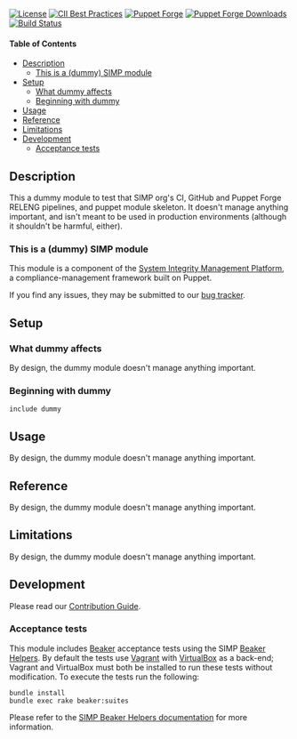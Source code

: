 [![License](https://img.shields.io/:license-apache-blue.svg)](http://www.apache.org/licenses/LICENSE-2.0.html)
[![CII Best Practices](https://bestpractices.coreinfrastructure.org/projects/73/badge)](https://bestpractices.coreinfrastructure.org/projects/73)
[![Puppet Forge](https://img.shields.io/puppetforge/v/simp/dummy.svg)](https://forge.puppetlabs.com/simp/dummy)
[![Puppet Forge Downloads](https://img.shields.io/puppetforge/dt/simp/dummy.svg)](https://forge.puppetlabs.com/simp/dummy)
[![Build Status](https://travis-ci.com/simp/pupmod-simp-dummy.svg)](https://travis-ci.org/simp/pupmod-simp-dummy)

#### Table of Contents

<!-- vim-markdown-toc GFM -->

* [Description](#description)
  * [This is a (dummy) SIMP module](#this-is-a-dummy-simp-module)
* [Setup](#setup)
  * [What dummy affects](#what-dummy-affects)
  * [Beginning with dummy](#beginning-with-dummy)
* [Usage](#usage)
* [Reference](#reference)
* [Limitations](#limitations)
* [Development](#development)
  * [Acceptance tests](#acceptance-tests)

<!-- vim-markdown-toc -->

## Description

This a dummy module to test that SIMP org's CI, GitHub and Puppet Forge RELENG
pipelines, and puppet module skeleton.  It doesn't manage anything important,
and isn't meant to be used in production environments (although it shouldn't be
harmful, either).

### This is a (dummy) SIMP module

This module is a component of the [System Integrity Management
Platform](https://simp-project.com), a
compliance-management framework built on Puppet.

If you find any issues, they may be submitted to our [bug
tracker](https://simp-project.atlassian.net/).

## Setup

### What dummy affects

By design, the dummy module doesn't manage anything important.

### Beginning with dummy

```puppet
include dummy
```

## Usage

By design, the dummy module doesn't manage anything important.

## Reference

By design, the dummy module doesn't manage anything important.

## Limitations

By design, the dummy module doesn't manage anything important.

## Development

Please read our [Contribution Guide](http://simp-doc.readthedocs.io/en/stable/contributors_guide/index.html).

### Acceptance tests

This module includes [Beaker](https://github.com/puppetlabs/beaker) acceptance
tests using the SIMP [Beaker Helpers](https://github.com/simp/rubygem-simp-beaker-helpers).
By default the tests use [Vagrant](https://www.vagrantup.com/) with
[VirtualBox](https://www.virtualbox.org) as a back-end; Vagrant and VirtualBox
must both be installed to run these tests without modification. To execute the
tests run the following:

```shell
bundle install
bundle exec rake beaker:suites
```

Please refer to the [SIMP Beaker Helpers documentation](https://github.com/simp/rubygem-simp-beaker-helpers/blob/master/README.md)
for more information.

